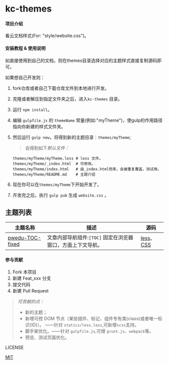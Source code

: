 # kc-themes

#### 项目介绍

看云文档样式(For: "style/website.css")。

#### 安装教程 & 使用说明

如直接使用到自己的文档，则在themes目录选择对应的主题样式直接复制源码即可。

如果想自己开发则：

1. fork仓库或者自己下载仓库文件到本地进行开发。
2. 克隆或者解压到指定文件夹之后，进入`kc-themes` 目录。
3. 运行 `npm install`。
4. 编辑 `gulpfile.js` 的 `themeName` 常量(例如:"myTheme")，使gulp的作用路径指向你新建的样式文件夹。
5. 然后运行 `gulp new`，将得到新的主题目录：`themes/myTheme`;
    >会得到如下*默认文件：*
    ```
    themes/myTheme/myTheme.less # less 文件。
    themes/myTheme/_index.html  # 可修改。
    themes/myTheme/index.html   # 由_index.html而来，会被重复覆盖，测试用。
    themes/myTheme/README.md    # 主题介绍
    ```

6. 现在你可以在`themes/myTheme`下开始开发了。
7. 开发完之后，执行 `gulp pub` 生成 `website.css` 。

## 主题列表

主题名称 | 描述 | 源码
-------|------|------
[pwedu-TOC-fixed](themes/pwedu-TOC-fixed)   | 文章内部导航组件:`[TOC]` 固定在浏览器窗口，方面上下文导航。     |[less](themes/pwedu-TOC-fixed/pwedu-TOC-fixed.less)、[CSS](themes/pwedu-TOC-fixed/website.css)

#### 参与贡献

1. Fork 本项目
2. 新建 Feat_xxx 分支
3. 提交代码
4. 新建 Pull Request

> *可贡献的点：*
>
>   * 新的主题；
>   * 新增可控 DOM 节点（某些插件、标记、组件专有类(class)或者唯一标识(ID)）。 ——针对 `statics/less.less`,可新增`scss`支持。
>   * 脚手架优化。——针对 `gulpfile.js`,可增 `grunt.js`、`webpack`等。
>   * 预览、测试页面优化。 

LICENSE

[MIT](LICENSE)